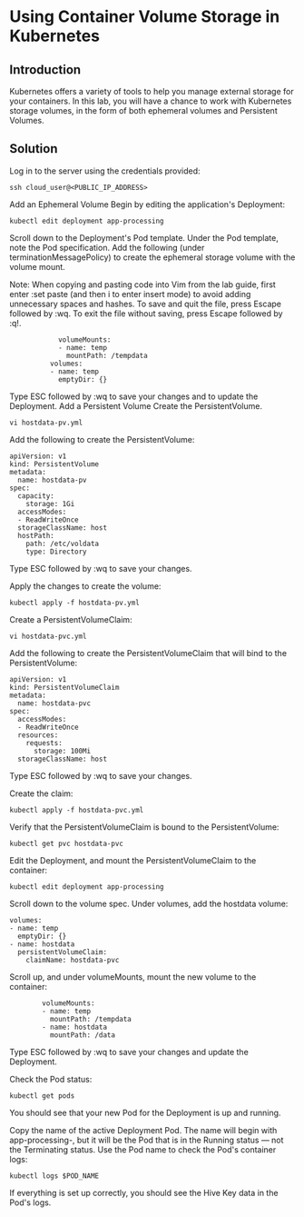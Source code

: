 # Using Container Volume Storage in Kubernetes
## Introduction
Kubernetes offers a variety of tools to help you manage external storage for your containers. In this lab, you will have a chance to work with Kubernetes storage volumes, in the form of both ephemeral volumes and Persistent Volumes.

## Solution
Log in to the server using the credentials provided:
```shell
ssh cloud_user@<PUBLIC_IP_ADDRESS>
```
Add an Ephemeral Volume
Begin by editing the application's Deployment:
```shell
kubectl edit deployment app-processing
```
Scroll down to the Deployment's Pod template. Under the Pod template, note the Pod specification. Add the following (under terminationMessagePolicy) to create the ephemeral storage volume with the volume mount.

Note: When copying and pasting code into Vim from the lab guide, first enter :set paste (and then i to enter insert mode) to avoid adding unnecessary spaces and hashes. To save and quit the file, press Escape followed by :wq. To exit the file without saving, press Escape followed by :q!.
```shell
            volumeMounts:
            - name: temp
              mountPath: /tempdata
          volumes:
          - name: temp
            emptyDir: {}
```
Type ESC followed by :wq to save your changes and to update the Deployment.
Add a Persistent Volume
Create the PersistentVolume.
```shell
vi hostdata-pv.yml
```
Add the following to create the PersistentVolume:
```shell
apiVersion: v1
kind: PersistentVolume
metadata:
  name: hostdata-pv
spec:
  capacity:
    storage: 1Gi
  accessModes:
  - ReadWriteOnce
  storageClassName: host
  hostPath:
    path: /etc/voldata
    type: Directory
```
Type ESC followed by :wq to save your changes.

Apply the changes to create the volume:
```shell
kubectl apply -f hostdata-pv.yml
```
Create a PersistentVolumeClaim:
```shell
vi hostdata-pvc.yml
```
Add the following to create the PersistentVolumeClaim that will bind to the PersistentVolume:
```shell
apiVersion: v1
kind: PersistentVolumeClaim
metadata:
  name: hostdata-pvc
spec:
  accessModes:
  - ReadWriteOnce
  resources:
    requests:
      storage: 100Mi
  storageClassName: host
```
Type ESC followed by :wq to save your changes.

Create the claim:
```shell
kubectl apply -f hostdata-pvc.yml
```
Verify that the PersistentVolumeClaim is bound to the PersistentVolume:
```shell
kubectl get pvc hostdata-pvc
```
Edit the Deployment, and mount the PersistentVolumeClaim to the container:
```shell
kubectl edit deployment app-processing
```
Scroll down to the volume spec. Under volumes, add the hostdata volume:
```shell
volumes:
- name: temp
  emptyDir: {}
- name: hostdata
  persistentVolumeClaim:
    claimName: hostdata-pvc
```
Scroll up, and under volumeMounts, mount the new volume to the container:
```shell
        volumeMounts:
        - name: temp
          mountPath: /tempdata
        - name: hostdata
          mountPath: /data
```
Type ESC followed by :wq to save your changes and update the Deployment.

Check the Pod status:
```shell
kubectl get pods
```
You should see that your new Pod for the Deployment is up and running.

Copy the name of the active Deployment Pod. The name will begin with app-processing-, but it will be the Pod that is in the Running status — not the Terminating status. Use the Pod name to check the Pod's container logs:
```shell
kubectl logs $POD_NAME
```
If everything is set up correctly, you should see the Hive Key data in the Pod's logs.
